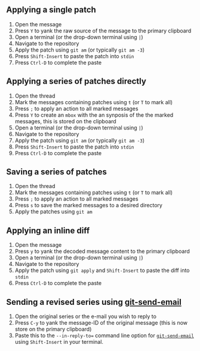 ## Applying a single patch
1. Open the message
1. Press `Y` to yank the raw source of the message to the primary clipboard
1. Open a terminal (or the drop-down terminal using `|`)
1. Navigate to the repository
1. Apply the patch using `git am` (or typically `git am -3`)
1. Press `Shift-Insert` to paste the patch into `stdin`
1. Press `Ctrl-D` to complete the paste

## Applying a series of patches directly
1. Open the thread
1. Mark the messages containing patches using `t` (or `T` to mark all)
1. Press `;` to apply an action to all marked messages
1. Press `Y` to create an `mbox` with the an synposis of the the marked messages, this is stored on the clipboard
1. Open a terminal (or the drop-down terminal using `|`)
1. Navigate to the repository
1. Apply the patch using `git am` (or typically `git am -3`)
1. Press `Shift-Insert` to paste the patch into `stdin`
1. Press `Ctrl-D` to complete the paste

## Saving a series of patches
1. Open the thread
1. Mark the messages containing patches using `t` (or `T` to mark all)
1. Press `;` to apply an action to all marked messages
1. Press `s` to save the marked messages to a desired directory
1. Apply the patches using `git am`

## Applying an inline diff
1. Open the message
1. Press `y` to yank the decoded message content to the primary clipboard
1. Open a terminal (or the drop-down terminal using `|`)
1. Navigate to the repository
1. Apply the patch using `git apply` and `Shift-Insert` to paste the diff into `stdin`
1. Press `Ctrl-D` to complete the paste

## Sending a revised series using [git-send-email](https://git-scm.com/docs/git-send-email)
1. Open the original series or the e-mail you wish to reply to
1. Press `C-y` to yank the message-ID of the original message (this is now store on the primary clipboard)
1. Paste this to the `--in-reply-to=` command line option for [`git-send-email`](https://git-scm.com/docs/git-send-email) using `Shift-Insert` in your terminal.